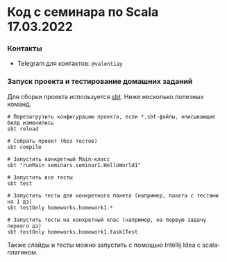 # Код с семинара по Scala 17.03.2022

### Контакты
* Telegram  для контактов: `@valentiay`

### Запуск проекта и тестирование домашних заданий
Для сборки проекта используется [sbt](https://www.scala-sbt.org/). Ниже несколько полезных команд.
```shell script
# Перезагрузить конфигурацию проекта, если *.sbt-файлы, описывающие билд изменились
sbt reload

# Собрать проект (без тестов)
sbt compile

# Запустить конкретный Main-класс
sbt "runMain seminars.seminar1.HelloWorld1"

# Запустить все тесты
sbt test

# Запустить тесты для конкретного пакета (например, пакета с тестами на 1 дз)
sbt testOnly homeworks.homework1.*

# Запустить тесты на конкретный клас (например, на первую задачу первого дз)
sbt testOnly homeworks.homework1.task1Test
```

Также слайды и тесты можно запустить с помощью Intellij Idea с scala-плагином.